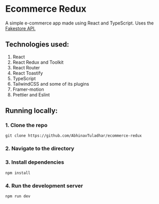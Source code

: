# Ecommerce Redux

A simple e-commerce app made using React and TypeScript. Uses the [Fakestore API.](https://fakestoreapi.com/)

## Technologies used:

1. React
1. React Redux and Toolkit
1. React Router
1. React Toastify
1. TypeScript
1. TailwindCSS and some of its plugins
1. Framer-motion
1. Prettier and Eslint

## Running locally:

### 1. Clone the repo

```
git clone https://github.com/AbhinavTuladhar/ecommerce-redux
```

### 2. Navigate to the directory

### 3. Install dependencies

```
npm install
```

### 4. Run the development server

```
npm run dev
```

